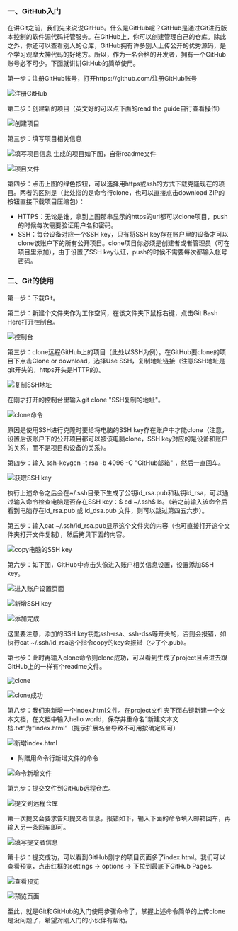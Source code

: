 ### 一、GitHub入门

在讲Git之前，我们先来说说GitHub。什么是GitHub呢？GitHub是通过Git进行版本控制的软件源代码托管服务。在GitHub上，你可以创建管理自己的仓库。除此之外，你还可以查看别人的仓库，GitHub拥有许多别人上传公开的优秀源码，是个学习观摩大神代码的好地方。所以，作为一名合格的开发者，拥有一个GitHub账号必不可少。下面就讲讲GitHub的简单使用。

第一步：注册GitHub账号，打开https://github.com/注册GitHub账号

![注册GitHub](http://upload-images.jianshu.io/upload_images/9901864-7bc24b6cc33f6b1c.png?imageMogr2/auto-orient/strip%7CimageView2/2/w/1240)


第二步：创建新的项目（英文好的可以点下面的read the guide自行查看操作）

![创建项目](http://upload-images.jianshu.io/upload_images/9901864-5facc86cfc34ea76.png?imageMogr2/auto-orient/strip%7CimageView2/2/w/1240)

第三步：填写项目相关信息

![填写项目信息](http://upload-images.jianshu.io/upload_images/9901864-883ac7fb6b2499f5.png?imageMogr2/auto-orient/strip%7CimageView2/2/w/1240)
生成的项目如下图，自带readme文件

![项目文件](http://upload-images.jianshu.io/upload_images/9901864-ce97e398250c92a6.png?imageMogr2/auto-orient/strip%7CimageView2/2/w/1240)

第四步：点击上图的绿色按钮，可以选择用https或ssh的方式下载克隆现在的项目。两者的区别是（此处指的是命令行clone，也可以直接点击download ZIP的按钮直接下载项目压缩包）：
- HTTPS：无论是谁，拿到上图那串显示的https的url都可以clone项目，push的时候每次需要验证用户名和密码。
- SSH：每台设备对应一个SSH key，只有将SSH key存在账户里的设备才可以clone该账户下的所有公开项目。clone项目你必须是创建者或者管理员（可在项目里添加），由于设置了SSH key认证，push的时候不需要每次都输入帐号密码。

### 二、Git的使用

第一步：下载Git。

第二步：新建个文件夹作为工作空间，在该文件夹下鼠标右键，点击Git Bash Here打开控制台。

![控制台](http://upload-images.jianshu.io/upload_images/9901864-2e87c85db87187ee.png?imageMogr2/auto-orient/strip%7CimageView2/2/w/1240)

第三步：clone远程GitHub上的项目（此处以SSH为例）。在GitHub要clone的项目下点击Clone or download，选择Use SSH，复制地址链接（注意SSH地址是git开头的，https开头是HTTP的）。

![复制SSH地址](http://upload-images.jianshu.io/upload_images/9901864-46e30b1f1c66193d.png?imageMogr2/auto-orient/strip%7CimageView2/2/w/1240)

在刚才打开的控制台里输入git clone "SSH复制的地址"。

![clone命令](http://upload-images.jianshu.io/upload_images/9901864-3c233480d37faef2.png?imageMogr2/auto-orient/strip%7CimageView2/2/w/1240)

原因是使用SSH进行克隆时要给将电脑的SSH key存在账户中才能clone（注意，设置后该账户下的公开项目都可以被该电脑clone，SSH key对应的是设备和账户的关系，而不是项目和设备的关系）。

第四步：输入 ssh-keygen -t rsa -b 4096 -C "GitHub邮箱" ，然后一直回车。

![获取SSH key](http://upload-images.jianshu.io/upload_images/9901864-e3726516f993e7ee.png?imageMogr2/auto-orient/strip%7CimageView2/2/w/1240)

执行上述命令之后会在~/.ssh目录下生成了公钥id_rsa.pub和私钥id_rsa，可以通过输入命令检查电脑是否存在SSH key：$ cd ~/.ssh$ ls。（若之前输入该命令后看到电脑存在id_rsa.pub 或 id_dsa.pub 文件，则可以跳过第四五六步）。

第五步：输入cat ~/.ssh/id_rsa.pub显示这个文件夹的内容（也可直接打开这个文件夹打开文件复制），然后拷贝下面的内容。

![copy电脑的SSH key](http://upload-images.jianshu.io/upload_images/9901864-6b104ba49852d746.png?imageMogr2/auto-orient/strip%7CimageView2/2/w/1240)

第六步：如下图，GitHub中点击头像进入账户相关信息设置，设置添加SSH key。

![进入账户设置页面](http://upload-images.jianshu.io/upload_images/9901864-22b31ccb5f78a082.png?imageMogr2/auto-orient/strip%7CimageView2/2/w/1240)

![新增SSH key](http://upload-images.jianshu.io/upload_images/9901864-ec8a2644e74cb804.png?imageMogr2/auto-orient/strip%7CimageView2/2/w/1240)

![添加完成](http://upload-images.jianshu.io/upload_images/9901864-72be5dc8b7366554.png?imageMogr2/auto-orient/strip%7CimageView2/2/w/1240)

这里要注意，添加的SSH key钥匙ssh-rsa、ssh-dss等开头的，否则会报错，如执行cat ~/.ssh/id_rsa这个指令copy的key会报错（少了个.pub）。

第七步：此时再输入clone命令则clone成功，可以看到生成了project且点进去跟GitHub上的一样有个readme文件。

![clone](http://upload-images.jianshu.io/upload_images/9901864-f608b0b44986b81d.png?imageMogr2/auto-orient/strip%7CimageView2/2/w/1240)

![clone成功](http://upload-images.jianshu.io/upload_images/9901864-63c91ed1229380bd.png?imageMogr2/auto-orient/strip%7CimageView2/2/w/1240)

第八步：我们来新增一个index.html文件。在project文件夹下面右键新建一个文本文档，在文档中输入hello world，保存并重命名“新建文本文档.txt”为“index.html”（提示扩展名会导致不可用按确定即可）

![新增index.html](http://upload-images.jianshu.io/upload_images/9901864-5aa6eda941cb1fc1.png?imageMogr2/auto-orient/strip%7CimageView2/2/w/1240)

* 附赠用命令行新增文件的命令

![命令新增文件](http://upload-images.jianshu.io/upload_images/9901864-33726ea83cd3d9a5.png?imageMogr2/auto-orient/strip%7CimageView2/2/w/1240)

第九步：提交文件到GitHub远程仓库。

![提交到远程仓库](http://upload-images.jianshu.io/upload_images/9901864-72064a8f5a9fd57e.png?imageMogr2/auto-orient/strip%7CimageView2/2/w/1240)

第一次提交会要求告知提交者信息，报错如下，输入下面的命令填入邮箱回车，再输入另一条回车即可。

![填写提交者信息](http://upload-images.jianshu.io/upload_images/9901864-a0b4e616c2591a0d.png?imageMogr2/auto-orient/strip%7CimageView2/2/w/1240)

第十步：提交成功，可以看到GitHub刚才的项目页面多了index.html。我们可以查看预览，点击红框的settings → options → 下拉到最底下GitHub Pages。

![查看预览](http://upload-images.jianshu.io/upload_images/9901864-8f953b4dc710f7f7.png?imageMogr2/auto-orient/strip%7CimageView2/2/w/1240)

![预览页面](http://upload-images.jianshu.io/upload_images/9901864-ec5aa87645192b86.png?imageMogr2/auto-orient/strip%7CimageView2/2/w/1240)

至此，就是Git和GitHub的入门使用步骤命令了，掌握上述命令简单的上传clone是没问题了，希望对刚入门的小伙伴有帮助。















